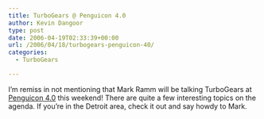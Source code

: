 ```yaml
---
title: TurboGears @ Penguicon 4.0
author: Kevin Dangoor
type: post
date: 2006-04-19T02:33:39+00:00
url: /2006/04/18/turbogears-penguicon-40/
categories:
  - TurboGears

---
```

I&#8217;m remiss in not mentioning that Mark Ramm will be talking TurboGears at [Penguicon 4.0][1] this weekend! There are quite a few interesting topics on the agenda. If you&#8217;re in the Detroit area, check it out and say howdy to Mark.

 [1]: http://www.penguicon.org/programming/